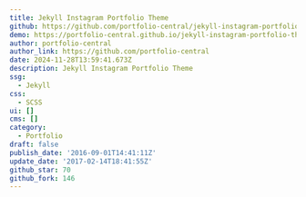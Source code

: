 ```yaml
---
title: Jekyll Instagram Portfolio Theme
github: https://github.com/portfolio-central/jekyll-instagram-portfolio-theme
demo: https://portfolio-central.github.io/jekyll-instagram-portfolio-theme/
author: portfolio-central
author_link: https://github.com/portfolio-central
date: 2024-11-28T13:59:41.673Z
description: Jekyll Instagram Portfolio Theme
ssg:
  - Jekyll
css:
  - SCSS
ui: []
cms: []
category:
  - Portfolio
draft: false
publish_date: '2016-09-01T14:41:11Z'
update_date: '2017-02-14T18:41:55Z'
github_star: 70
github_fork: 146
---
```


